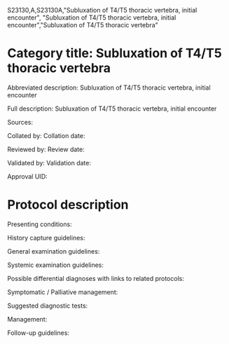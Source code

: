 S23130,A,S23130A,"Subluxation of T4/T5 thoracic vertebra, initial encounter", "Subluxation of T4/T5 thoracic vertebra, initial encounter","Subluxation of T4/T5 thoracic vertebra"
# Category title: Subluxation of T4/T5 thoracic vertebra

Abbreviated description: Subluxation of T4/T5 thoracic vertebra, initial encounter

Full description: Subluxation of T4/T5 thoracic vertebra, initial encounter

Sources:

Collated by:
Collation date:

Reviewed by:
Review date:

Validated by:
Validation date:

Approval UID:

# Protocol description

Presenting conditions:

History capture guidelines:

General examination guidelines:

Systemic examination guidelines:

Possible differential diagnoses with links to related protocols:

Symptomatic / Palliative management:

Suggested diagnostic tests:

Management:

Follow-up guidelines:
